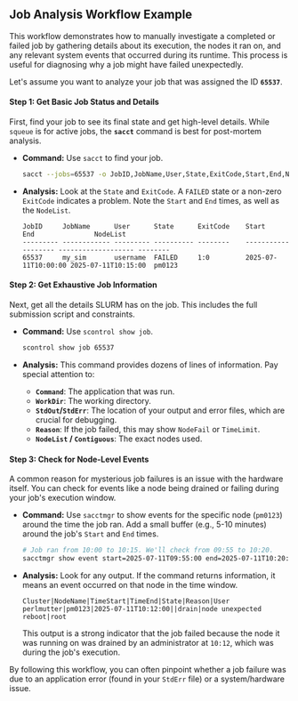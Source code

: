 ## Job Analysis Workflow Example

This workflow demonstrates how to manually investigate a completed or failed job by gathering details about its execution, the nodes it ran on, and any relevant system events that occurred during its runtime. This process is useful for diagnosing why a job might have failed unexpectedly.

Let's assume you want to analyze your job that was assigned the ID **`65537`**.

#### **Step 1: Get Basic Job Status and Details**

First, find your job to see its final state and get high-level details. While `squeue` is for active jobs, the **`sacct`** command is best for post-mortem analysis.

* **Command:** Use `sacct` to find your job.

    ```bash
    sacct --jobs=65537 -o JobID,JobName,User,State,ExitCode,Start,End,NodeList
    ```

* **Analysis:** Look at the `State` and `ExitCode`. A `FAILED` state or a non-zero `ExitCode` indicates a problem. Note the `Start` and `End` times, as well as the `NodeList`.

    ```
    JobID     JobName      User      State      ExitCode    Start             End               NodeList
    --------- ------------ --------- ---------- --------    ------------------- ------------------- --------
    65537     my_sim       username  FAILED     1:0         2025-07-11T10:00:00 2025-07-11T10:15:00  pm0123
    ```

#### **Step 2: Get Exhaustive Job Information**

Next, get all the details SLURM has on the job. This includes the full submission script and constraints.

* **Command:** Use `scontrol show job`.

    ```bash
    scontrol show job 65537
    ```

* **Analysis:** This command provides dozens of lines of information. Pay special attention to:
  * **`Command`**: The application that was run.
  * **`WorkDir`**: The working directory.
  * **`StdOut`/`StdErr`**: The location of your output and error files, which are crucial for debugging.
  * **`Reason`**: If the job failed, this may show `NodeFail` or `TimeLimit`.
  * **`NodeList` / `Contiguous`**: The exact nodes used.

#### **Step 3: Check for Node-Level Events**

A common reason for mysterious job failures is an issue with the hardware itself. You can check for events like a node being drained or failing during your job's execution window.

* **Command:** Use `sacctmgr` to show events for the specific node (`pm0123`) around the time the job ran. Add a small buffer (e.g., 5-10 minutes) around the job's `Start` and `End` times.

    ```bash
    # Job ran from 10:00 to 10:15. We'll check from 09:55 to 10:20.
    sacctmgr show event start=2025-07-11T09:55:00 end=2025-07-11T10:20:00 node=pm0123 --parsable2
    ```

* **Analysis:** Look for any output. If the command returns information, it means an event occurred on that node in the time window.

    ```
    Cluster|NodeName|TimeStart|TimeEnd|State|Reason|User
    perlmutter|pm0123|2025-07-11T10:12:00||drain|node unexpected reboot|root
    ```

    This output is a strong indicator that the job failed because the node it was running on was drained by an administrator at `10:12`, which was during the job's execution.

By following this workflow, you can often pinpoint whether a job failure was due to an application error (found in your `StdErr` file) or a system/hardware issue.
